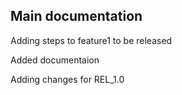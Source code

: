 Main documentation
-----------

Adding steps to feature1 to be released


Added documentaion

Adding changes for REL_1.0